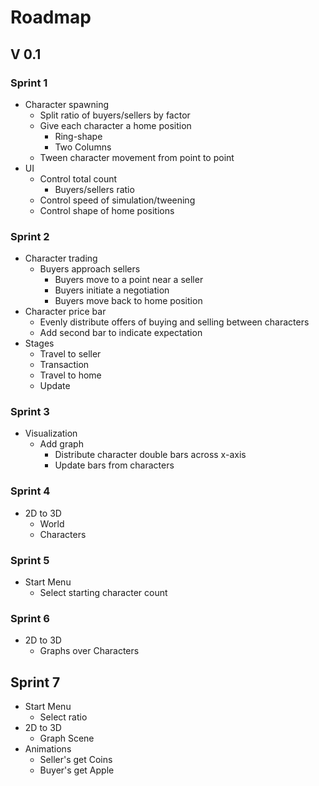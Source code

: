 # Roadmap
## V 0.1
### Sprint 1
* Character spawning
    * Split ratio of buyers/sellers by factor
    * Give each character a home position
        * Ring-shape
        * Two Columns
    * Tween character movement from point to point
* UI
    * Control total count 
      * Buyers/sellers ratio
    * Control speed of simulation/tweening
    * Control shape of home positions

### Sprint 2
* Character trading
    * Buyers approach sellers
        * Buyers move to a point near a seller
        * Buyers initiate a negotiation
        * Buyers move back to home position
* Character price bar
    * Evenly distribute offers of buying and selling between characters
    * Add second bar to indicate expectation
* Stages
    * Travel to seller
    * Transaction
    * Travel to home
    * Update


### Sprint 3
* Visualization
    * Add graph
        * Distribute character double bars across x-axis
        * Update bars from characters

### Sprint 4
* 2D to 3D
    * World
    * Characters
    
### Sprint 5
* Start Menu
    * Select starting character count
    
### Sprint 6
* 2D to 3D
    * Graphs over Characters

## Sprint 7
* Start Menu
    * Select ratio
* 2D to 3D
    * Graph Scene
* Animations
    * Seller's get Coins
    * Buyer's get Apple
